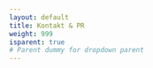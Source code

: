 ```yaml
--- 
layout: default 
title: Kontakt & PR
weight: 999
isparent: true
# Parent dummy for dropdown parent
---
```

